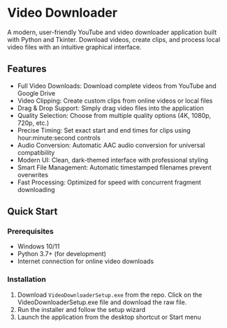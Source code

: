 # Video Downloader

A modern, user-friendly YouTube and video downloader application built with Python and Tkinter. Download videos, create clips, and process local video files with an intuitive graphical interface.

##  Features

- Full Video Downloads: Download complete videos from YouTube and Google Drive
- Video Clipping: Create custom clips from online videos or local files
- Drag & Drop Support: Simply drag video files into the application
- Quality Selection: Choose from multiple quality options (4K, 1080p, 720p, etc.)
- Precise Timing: Set exact start and end times for clips using hour:minute:second controls
- Audio Conversion: Automatic AAC audio conversion for universal compatibility
- Modern UI: Clean, dark-themed interface with professional styling
- Smart File Management: Automatic timestamped filenames prevent overwrites
- Fast Processing: Optimized for speed with concurrent fragment downloading

## Quick Start

### Prerequisites

- Windows 10/11
- Python 3.7+ (for development)
- Internet connection for online video downloads

### Installation

1. Download `VideoDownloaderSetup.exe` from the repo. Click on the VideoDownloaderSetup.exe file and download the raw file.
2. Run the installer and follow the setup wizard
3. Launch the application from the desktop shortcut or Start menu

